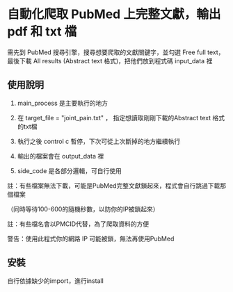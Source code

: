 
# 自動化爬取 PubMed 上完整文獻，輸出 pdf 和 txt 檔
需先到 PubMed 搜尋引擎，搜尋想要爬取的文獻關鍵字，並勾選 Free full text，最後下載 All results (Abstract text 格式)，把他們放到程式碼 input_data 裡


## 使用說明
1. main_process 是主要執行的地方

2. 在 target_file = "joint_pain.txt" ， 指定想讀取剛剛下載的Abstract text 格式的txt檔

3. 執行之後 control c 暫停，下次可從上次斷掉的地方繼續執行

4. 輸出的檔案會在 output_data 裡

5. side_code 是各部分邏輯，可自行使用

註：有些檔案無法下載，可能是PubMed完整文獻鎖起來，程式會自行跳過下載那個檔案

（同時等待100-600的隨機秒數，以防你的IP被鎖起來）


註：有些檔名會以PMCID代替，為了爬取資料的方便

警告：使用此程式你的網路 IP 可能被鎖，無法再使用PubMed

## 安裝

自行依據缺少的import，進行install
